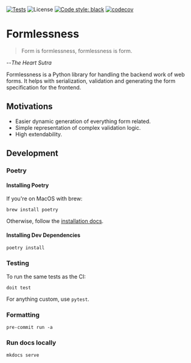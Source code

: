 [![Tests](https://github.com/travisjungroth/formlessness/actions/workflows/tests.yml/badge.svg?branch=main)](https://github.com/travisjungroth/formlessness/actions/workflows/tests.yml)
![License](https://img.shields.io/github/license/travisjungroth/formlessness?color=blue)
[![Code style: black](https://img.shields.io/badge/code%20style-black-000000.svg)](https://github.com/psf/black)
[![codecov](https://codecov.io/gh/travisjungroth/formlessness/branch/main/graph/badge.svg?token=2XR660JGGF)](https://codecov.io/gh/travisjungroth/formlessness)

# Formlessness

>Form is formlessness, formlessness is form.

--_The Heart Sutra_

Formlessness is a Python library for handling the backend work of web forms. It helps with serialization, validation and generating the form specification for the frontend.

## Motivations

 * Easier dynamic generation of everything form related.
 * Simple representation of complex validation logic.
 * High extendability.

## Development

### Poetry

#### Installing Poetry

If you're on MacOS with brew:

    brew install poetry

Otherwise, follow the [installation docs](https://python-poetry.org/docs/master/#installing-with-the-official-installer).

#### Installing Dev Dependencies

    poetry install

### Testing
To run the same tests as the CI:

    doit test

For anything custom, use `pytest`.

### Formatting

    pre-commit run -a

### Run docs locally

    mkdocs serve
